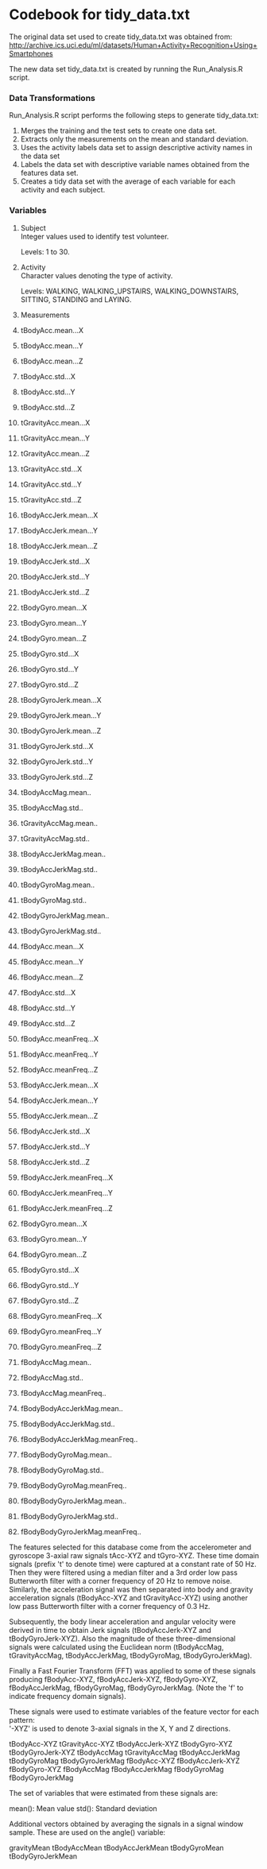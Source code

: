 Codebook for tidy_data.txt
============

The original data set used to create tidy_data.txt was obtained from:
http://archive.ics.uci.edu/ml/datasets/Human+Activity+Recognition+Using+Smartphones

The new data set tidy_data.txt is created by running the Run_Analysis.R script.


### Data Transformations

Run_Analysis.R script performs the following steps to generate tidy_data.txt:

1.  Merges the training and the test sets to create one data set.
2.  Extracts only the measurements on the mean and standard deviation. 
3.  Uses the activity labels data set to assign descriptive activity names in the data set
4.  Labels the data set with descriptive variable names obtained from the features data set. 
5.  Creates a tidy data set with the average of each variable for each activity and each subject.

### Variables

1.  Subject  
	Integer values used to identify test volunteer.

	Levels: 1 to 30.


2.  Activity  
	Character values denoting the type of activity.

	Levels: WALKING, WALKING_UPSTAIRS, WALKING_DOWNSTAIRS, SITTING, STANDING and LAYING.

3.  Measurements

 3.  tBodyAcc.mean...X   
 4.  tBodyAcc.mean...Y              
 5.  tBodyAcc.mean...Z              
 6.  tBodyAcc.std...X               
 7.  tBodyAcc.std...Y               
 8.  tBodyAcc.std...Z               
 9.  tGravityAcc.mean...X           
 10.  tGravityAcc.mean...Y           
 11.  tGravityAcc.mean...Z           
 12.  tGravityAcc.std...X            
 13.  tGravityAcc.std...Y            
 14.  tGravityAcc.std...Z            
 15.  tBodyAccJerk.mean...X          
 16.  tBodyAccJerk.mean...Y          
 17.  tBodyAccJerk.mean...Z          
 18.  tBodyAccJerk.std...X           
 19.  tBodyAccJerk.std...Y           
 20.  tBodyAccJerk.std...Z           
 21.  tBodyGyro.mean...X             
 22.  tBodyGyro.mean...Y             
 23.  tBodyGyro.mean...Z             
 24.  tBodyGyro.std...X              
 25.  tBodyGyro.std...Y              
 26.  tBodyGyro.std...Z              
 27.  tBodyGyroJerk.mean...X         
 28.  tBodyGyroJerk.mean...Y         
 29.  tBodyGyroJerk.mean...Z         
 30.  tBodyGyroJerk.std...X          
 31.  tBodyGyroJerk.std...Y          
 32.  tBodyGyroJerk.std...Z          
 33.  tBodyAccMag.mean..             
 34.  tBodyAccMag.std..              
 35.  tGravityAccMag.mean..          
 36.  tGravityAccMag.std..           
 37.  tBodyAccJerkMag.mean..         
 38.  tBodyAccJerkMag.std..          
 39.  tBodyGyroMag.mean..            
 40.  tBodyGyroMag.std..             
 41.  tBodyGyroJerkMag.mean..        
 42.  tBodyGyroJerkMag.std..         
 43.  fBodyAcc.mean...X              
 44.  fBodyAcc.mean...Y              
 45.  fBodyAcc.mean...Z              
 46.  fBodyAcc.std...X               
 47.  fBodyAcc.std...Y               
 48.  fBodyAcc.std...Z               
 49.  fBodyAcc.meanFreq...X          
 50.  fBodyAcc.meanFreq...Y          
 51.  fBodyAcc.meanFreq...Z          
 52.  fBodyAccJerk.mean...X          
 53.  fBodyAccJerk.mean...Y          
 54.  fBodyAccJerk.mean...Z          
 55.  fBodyAccJerk.std...X           
 56.  fBodyAccJerk.std...Y           
 57.  fBodyAccJerk.std...Z           
 58.  fBodyAccJerk.meanFreq...X      
 59.  fBodyAccJerk.meanFreq...Y      
 60.  fBodyAccJerk.meanFreq...Z      
 61.  fBodyGyro.mean...X             
 62.  fBodyGyro.mean...Y             
 63.  fBodyGyro.mean...Z             
 64.  fBodyGyro.std...X              
 65.  fBodyGyro.std...Y              
 66.  fBodyGyro.std...Z              
 67.  fBodyGyro.meanFreq...X          
 68.  fBodyGyro.meanFreq...Y         
 69.  fBodyGyro.meanFreq...Z         
 70.  fBodyAccMag.mean..             
 71.  fBodyAccMag.std..              
 72.  fBodyAccMag.meanFreq..         
 73.  fBodyBodyAccJerkMag.mean..     
 74.  fBodyBodyAccJerkMag.std..      
 75.  fBodyBodyAccJerkMag.meanFreq.. 
 76.  fBodyBodyGyroMag.mean..        
 77.  fBodyBodyGyroMag.std..         
 78.  fBodyBodyGyroMag.meanFreq..    
 79.  fBodyBodyGyroJerkMag.mean..    
 80.  fBodyBodyGyroJerkMag.std..     
 81.  fBodyBodyGyroJerkMag.meanFreq..


The features selected for this database come from the accelerometer and gyroscope 3-axial raw signals tAcc-XYZ and tGyro-XYZ. 
These time domain signals (prefix 't' to denote time) were captured at a constant rate of 50 Hz. 
Then they were filtered using a median filter and a 3rd order low pass Butterworth filter with a corner frequency of 20 Hz to remove noise. 
Similarly, the acceleration signal was then separated into body and gravity acceleration signals (tBodyAcc-XYZ and tGravityAcc-XYZ) 
using another low pass Butterworth filter with a corner frequency of 0.3 Hz. 

Subsequently, the body linear acceleration and angular velocity were derived in time to obtain Jerk signals (tBodyAccJerk-XYZ and tBodyGyroJerk-XYZ). 
Also the magnitude of these three-dimensional signals were calculated using the Euclidean norm 
(tBodyAccMag, tGravityAccMag, tBodyAccJerkMag, tBodyGyroMag, tBodyGyroJerkMag). 

Finally a Fast Fourier Transform (FFT) was applied to some of these signals producing fBodyAcc-XYZ, fBodyAccJerk-XYZ, fBodyGyro-XYZ, 
fBodyAccJerkMag, fBodyGyroMag, fBodyGyroJerkMag. (Note the 'f' to indicate frequency domain signals). 

These signals were used to estimate variables of the feature vector for each pattern:  
'-XYZ' is used to denote 3-axial signals in the X, Y and Z directions.

tBodyAcc-XYZ
tGravityAcc-XYZ
tBodyAccJerk-XYZ
tBodyGyro-XYZ
tBodyGyroJerk-XYZ
tBodyAccMag
tGravityAccMag
tBodyAccJerkMag
tBodyGyroMag
tBodyGyroJerkMag
fBodyAcc-XYZ
fBodyAccJerk-XYZ
fBodyGyro-XYZ
fBodyAccMag
fBodyAccJerkMag
fBodyGyroMag
fBodyGyroJerkMag


The set of variables that were estimated from these signals are: 

mean(): Mean value
std(): Standard deviation


Additional vectors obtained by averaging the signals in a signal window sample. 
These are used on the angle() variable:

gravityMean
tBodyAccMean
tBodyAccJerkMean
tBodyGyroMean
tBodyGyroJerkMean
         